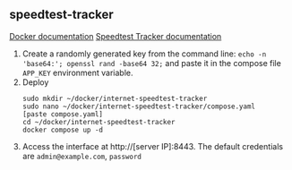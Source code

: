 ## speedtest-tracker
[Docker documentation](https://docs.linuxserver.io/images/docker-speedtest-tracker/)
[Speedtest Tracker documentation](https://docs.speedtest-tracker.dev/getting-started/installation/using-docker-compose)

1. Create a randomly generated key from the command line: ```echo -n 'base64:'; openssl rand -base64 32;``` and paste it in the compose file ```APP_KEY``` environment variable.
2. Deploy
    ```
    sudo mkdir ~/docker/internet-speedtest-tracker
    sudo nano ~/docker/internet-speedtest-tracker/compose.yaml
    [paste compose.yaml]
    cd ~/docker/internet-speedtest-tracker
    docker compose up -d
    ```
3. Access the interface at http://[server IP]:8443. The default credentials are ```admin@example.com```, ```password```
